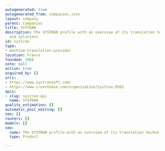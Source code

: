 ```yaml
---
autogenerated: true
autogenerated_from: companies.json
layout: company
parent: Companies
title: SYSTRAN
description: The SYSTRAN profile with an overview of its translation technologies
  and solutions
id: systran
type:
- machine-translation-provider
location: France
founded: 1968
note: null
active: true
acquired_by: []
urls:
- https://www.systransoft.com/
- https://www.crunchbase.com/organization/systran-9361
apis:
- slug: systran-api
  name: SYSTRAN
quality_estimation: []
automatic_post_editing: []
tms: []
routers: []
models: []
seo:
  name: The SYSTRAN profile with an overview of its translation technologies and solutions
  type: Product

---
```


